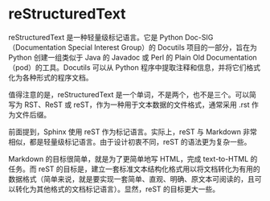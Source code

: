 # **reStructuredText**

reStructuredText 是一种轻量级标记语言。它是 Python Doc-SIG（Documentation Special Interest Group）的 Docutils 项目的一部分，旨在为 Python 创建一组类似于 Java 的 Javadoc 或 Perl 的 Plain Old Documentation（pod）的工具。Docutils 可以从 Python 程序中提取注释和信息，并将它们格式化为各种形式的程序文档。

值得注意的是，reStructuredText 是一个单词，不是两个，也不是三个。可以简写为 RST、ReST 或 reST，作为一种用于文本数据的文件格式，通常采用 .rst 作为文件后缀。


前面提到，Sphinx 使用 reST 作为标记语言。实际上，reST 与 Markdown 非常相似，都是轻量级标记语言。由于设计初衷不同，reST 的语法更为复杂一些。

Markdown 的目标很简单，就是为了更简单地写 HTML，完成 text-to-HTML 的任务。而 reST 的目标是，建立一套标准文本结构化格式用以将文档转化为有用的数据格式（简单来说，就是要实现一套简单、直观、明确、原文本可阅读的，且可以转化为其他格式的文档标记语言）。显然，reST 的目标更大一些。
